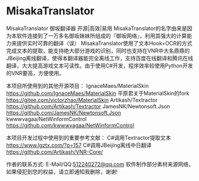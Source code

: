 # MisakaTranslator
MisakaTranslator 御坂翻译器
开源|高效|易用
MisakaTranslator的名字由来是因为本软件连接到了一万多名御坂妹妹所组成的『御坂网络』，利用其强大的计算能力来提供实时可靠的翻译（误）
MisakaTranslator使用了文本Hook+OCR的方式完成文本的提取，能支持绝大部分游戏的识别，同时也支持在VNR中大名鼎鼎的JBeijing离线翻译，使得本翻译器能完全离线工作，支持百度在线翻译和腾讯在线翻译，大大提高游戏文本可读性。由于使用C#开发，程序效率较使用Python开发的VNR要高，方便使用。

本项目所使用到的其他开源项目：
IgnaceMaes/MaterialSkin  	https://github.com/IgnaceMaes/MaterialSkin
平原君关于MaterialSkin的fork  	https://gitee.com/victorzhao/MaterialSkin
Artikash/Textractor		https://github.com/Artikash/Textractor
JamesNK/Newtonsoft.Json		https://github.com/JamesNK/Newtonsoft.Json
kwwwvagaa/NetWinformControl	https://github.com/kwwwvagaa/NetWinformControl

本项目开发过程中使用到的重要参考文献：
C#调用Textractor提取文本		https://www.lgztx.com/?p=157
C#调用JBeijing离线中日翻译	https://github.com/Artikash/VNR-Core/

作者的联系方式:
E-Mail/QQ:512240272@qq.com
软件制作部分素材来源网络，如果侵犯到您的权益，请立即通知我删除，谢谢!
